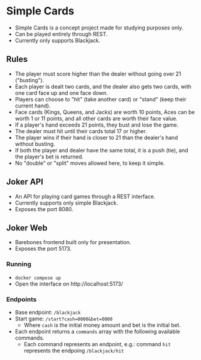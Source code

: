 # Simple Cards
- Simple Cards is a concept project made for studying purposes only.
- Can be played entirely through REST.
- Currently only supports Blackjack.

## Rules
- The player must score higher than the dealer without going over 21 ("busting").
- Each player is dealt two cards, and the dealer also gets two cards, with one card face up and one face down.
- Players can choose to "hit" (take another card) or "stand" (keep their current hand).
- Face cards (Kings, Queens, and Jacks) are worth 10 points, Aces can be worth 1 or 11 points, and all other cards are worth their face value.
- If a player's hand exceeds 21 points, they bust and lose the game.
- The dealer must hit until their cards total 17 or higher.
- The player wins if their hand is closer to 21 than the dealer's hand without busting.
- If both the player and dealer have the same total, it is a push (tie), and the player's bet is returned.
- No "double" or "split" moves allowed here, to keep it simple.

## Joker API
- An API for playing card games through a REST interface.
- Currently supports only simple Blackjack.
- Exposes the port 8080.

## Joker Web
- Barebones frontend built only for presentation.
- Exposes the port 5173.

### Running
- `docker compose up`
- Open the interface on http://localhost:5173/

### Endpoints
- Base endpoint: `/blackjack`
- Start game: `/start?cash=0000&bet=0000`
  - Where `cash` is the initial money amount and bet is the initial bet.
- Each endpoint returns a `commands` array with the following available commands.
  - Each command represents an endpoint, e.g.: command `hit` represents the endpoing `/blackjack/hit`

